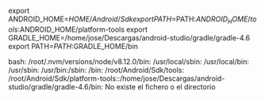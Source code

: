 
export ANDROID_HOME=$HOME/Android/Sdk 
export PATH=$PATH:$ANDROID_HOME/tools:$ANDROID_HOME/platform-tools 
export GRADLE_HOME=/home/jose/Descargas/android-studio/gradle/gradle-4.6
export PATH=$PATH:$GRADLE_HOME/bin


bash: 
/root/.nvm/versions/node/v8.12.0/bin:
/usr/local/sbin:
/usr/local/bin:
/usr/sbin:
/usr/bin:/sbin:
/bin:
/root/Android/Sdk/tools:
/root/Android/Sdk/platform-tools::/home/jose/Descargas/android-studio/gradle/gradle-4.6/bin: No existe el fichero o el directorio
